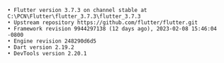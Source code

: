     • Flutter version 3.7.3 on channel stable at C:\PCN\Flutter\flutter_3.7.3\flutter_3.7.3
    • Upstream repository https://github.com/flutter/flutter.git
    • Framework revision 9944297138 (12 days ago), 2023-02-08 15:46:04 -0800
    • Engine revision 248290d6d5
    • Dart version 2.19.2
    • DevTools version 2.20.1
